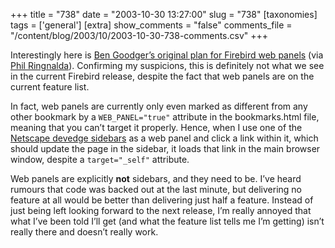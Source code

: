 +++
title = "738"
date = "2003-10-30 13:27:00"
slug = "738"
[taxonomies]
tags = ['general']
[extra]
show_comments = "false"
comments_file = "/content/blog/2003/10/2003-10-30-738-comments.csv"
+++

Interestingly here is [Ben Goodger’s original plan for Firebird web panels](http://www.bengoodger.com/software/mb/webpanels.txt) (via [Phil Ringnalda](http://philringnalda.com/blog/2003/08/firebirds_next_killer_feature.php)). Confirming my suspicions, this is definitely not what we see in the current Firebird release, despite the fact that web panels are on the current feature list.

In fact, web panels are currently only even marked as different from any other bookmark by a `WEB_PANEL="true"` attribute in the bookmarks.html file, meaning that you can’t target it properly. Hence, when I use one of the [Netscape devedge sidebars](http://devedge.netscape.com/toolbox/sidebars/) as a web panel and click a link within it, which should update the page in the sidebar, it loads that link in the main browser window, despite a `target="_self"` attribute.

Web panels are explicitly **not** sidebars, and they need to be. I’ve heard rumours that code was backed out at the last minute, but delivering no feature at all would be better than delivering just half a feature. Instead of just being left looking forward to the next release, I’m really annoyed that what I’ve been told I’ll get (and what the feature list tells me I’m getting) isn’t really there and doesn’t really work.
